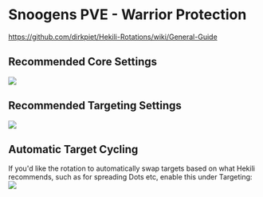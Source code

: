 # Snoogens PVE - Warrior Protection    
https://github.com/dirkpiet/Hekili-Rotations/wiki/General-Guide
## Recommended Core Settings  
![](https://i.imgur.com/Y7A3l6u.png)   

## Recommended Targeting Settings  
![](https://i.imgur.com/ITCw67M.png)  

## Automatic Target Cycling  
If you'd like the rotation to automatically swap targets based on what Hekili recommends, such as for spreading Dots etc, enable this under Targeting:  
![](https://i.imgur.com/1rDyIp7.png)  